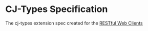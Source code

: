 # CJ-Types Specification

The cj-types extension spec created for the [RESTful Web Clients](http://shop.oreilly.com/product/0636920037958.do)
